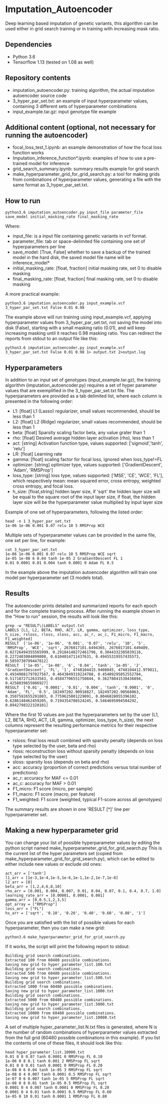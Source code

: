# Imputation_Autoencoder
Deep learning based imputation of genetic variants, this algorithm can be used either in grid search training or in training with increasing mask ratio.

## Dependencies

- Python 3.6
- Tensorflow 1.13 (tested on 1.08 as well)

## Repository contents

- imputation_autoencoder.py: training algorithm, the actual imputation autoencoder source code
- 3_hyper_par_set.txt: an example of input hyperparameter values, containing 3 different sets of hyperparameter combinations
- input_example.tar.gz: input genotype file example

## Additional content (optional, not necessary for running the autoencoder)

- focal_loss_test_1.ipynb: an example demonstration of how the focal loss function works
- Imputation_inference_function*.ipynb: examples of how to use a pre-trained model for inference
- grid_search_summary.ipynb: summary results example for grid search
- make_hyperparameter_grid_for_grid_search.py: a tool for making grids from combinations of hyperparameter values, generating a file with the same format as 3_hyper_par_set.txt.

## How to run
```
python3.6 imputation_autoencoder.py input_file parameter_file save_model initial_masking_rate final_masking_rate
```

Where:
- input_file: is a input file containing genetic variants in vcf format.
- parameter_file: tab or space-delimited file containing one set of hyperparameters per line
- save_model: [True, False] whether to save a backup of the trained model in the hard disk, the saved model file name will be inference_model*
- initial_masking_rate: [float, fraction] initial masking rate, set 0 to disable masking
- final_masking_rate: [float, fraction] final masking rate, set 0 to disable masking

A more practical example:
```
python3.6 imputation_autoencoder.py input_example.vcf 3_hyper_par_set.txt False 0.01 0.98
```
The example above will run training using input_example.vcf, applying hyperparameter values from 3_hyper_par_set.txt, not saving the model into disk (False), starting with a small masking ratio (0.01), and will keep increasing masking until it reaches 0.98 masking ratio.
You can redirect the reports from stdout to an output file like this:
```
python3.6 imputation_autoencoder.py input_example.vcf 3_hyper_par_set.txt False 0.01 0.98 1> output.txt 2>output.log
```

## Hyperparameters

In addition to an input set of genotypes (input_example.tar.gz), the training algorithm (imputation_autoencoder.py) requires a set of hyper parameter values that are exemplified in the 3_hyper_par_set.txt file.
The hyperparameters are provided as a tab delimited list, where each column is presented in the following order:

- L1: [float] L1 (Lasso) regularizer, small values recommended, should be less than 1
- L2: [float] L2 (Ridge) regularizer, small values recommended, should be less than 1
- beta: [float] Sparsity scaling factor beta, any value grater than 1
- rho: [float] Desired average hidden layer activation (rho), less than 1
- act: [string] Activation function type, values supported: ['sigmoid','tanh', 'relu']
- LR: [float] Learning rate
- gamma: [float] scaling factor for focal loss, ignored when loss_type!=FL
- optimizer: [string] optimizer type, values supported: ['GradientDescent', 'Adam', 'RMSProp']
- loss_type: [string] loss type, values supported: ['MSE', 'CE', 'WCE', 'FL'], which respectively mean: mean squared error, cross entropy, weighted cross entropy, and focal loss.
- h_size: [float,string] hidden layer size, if 'sqrt' the hidden layer size will be equal to the square root of the input layer size, if float, the hidden layer size will be the hyperparameter value multiplied by input layer size

Example of one set of hyperparameters, following the listed order:
```
head -n 1 3_hyper_par_set.txt
1e-06 1e-06 0.001 0.07 relu 10 5 RMSProp WCE
```

Multiple sets of hyperparameter values can be provided in the same file, one set per line, for example:
```
cat 3_hyper_par_set.txt
1e-06 1e-06 0.001 0.07 relu 10 5 RMSProp WCE sqrt
1e-05 1e-08 6 0.04 tanh 1e-05 2 GradientDescent FL 1
0.01 0.0001 0.01 0.004 tanh 0.0001 0 Adam FL 0.5
```

In the example above the imputation autoencoder algorithm will train one model per hyperparameter set (3 models total).

## Results
The autoencoder prints detailed and summarized reports for each epoch and for the complete training process.
After running the example shown in the "How to run" session, the results will look like this:
```
grep -w "RESULT\|LABELS" output.txt
LABELS [L1, L2, BETA, RHO, ACT, LR, gamma, optimizer, loss_type, h_size, rsloss, rloss, sloss, acc, ac_r, ac_c, F1_micro, F1_macro, F1_weighted]
RESULT  ['1e-06', '1e-06', '0.001', '0.07', 'relu', '10', '5', 'RMSProp', 'WCE', 'sqrt', 2676017101.6494365, 2676017101.649409, 0.02726494355565999, 0.29184148272461796, 0.3044332385839116, 0.2272403004899808, 0.6104014711437631, 0.49455319557435573, 0.5859730799447812]
RESULT  ['1e-05', '1e-08', '6', '0.04', 'tanh', '1e-05', '2', 'GradientDescent', 'FL', '1', 4748104415.9408045, 4748104412.979811, 0.49349881797027567, 0.4643849319224788, 0.45409295052552784, 0.5171872712633583, 0.45847706551750844, 0.36278041530436894, 0.4258039655086927]
RESULT  ['0.01', '0.0001', '0.01', '0.004', 'tanh', '0.0001', '0', 'Adam', 'FL', '0.5', 182497202.90918827, 182497202.90568063, 0.3507592655291003, 0.7759625001229091, 0.8046828055396102, 0.6286148462459205, 0.7194354786524245, 0.5464695094504292, 0.8942798322320101]
```

Where the first 10 values are just the hyperparameters set by the user (L1, L2, BETA, RHO, ACT, LR, gamma, optimizer, loss_type, h_size), the next columns represent the resulting performance metrics for their respective hyperparameter set:

- rsloss: final loss result combined with sparsity penalty (depends on loss type selected by the user, beta and rho)
- rloss: reconstruction loss without sparsity penalty (depends on loss type selected by the user)
- sloss: sparsity loss (depends on beta and rho)
- acc: accuracy (proportion of correct predictions versus total number of predictions)
- ac_r: accuracy for MAF <= 0.01 
- ac_c: accuracy for MAF > 0.01
- F1_micro: F1 score (micro, per sample)
- F1_macro: F1 score (macro, per feature)
- F1_weighted: F1 score (weighted, typical F1-score across all genotypes)

The summary results are shown in one 'RESULT  [*]' line per hyperparameter set.

## Making a new hyperparameter grid
You can change your list of possible hyperparameter values by editing the python script named make_hyperparameter_grid_for_grid_search.py
This is the current list of the hyper parameters set (copied from make_hyperparameter_grid_for_grid_search.py), which can be edited to either include new values or exclude old ones:

```
act_arr = ['tanh']
l1_arr = [1e-3,1e-4,1e-5,1e-6,1e-1,1e-2,1e-7,1e-8]
l2_arr = [0]
beta_arr = [1,2,4,6,8,10]
rho_arr = [0.001, 0.004, 0.007, 0.01, 0.04, 0.07, 0.1, 0.4, 0.7, 1.0]
learning_rate_arr = [0.00001, 0.0001, 0.001]
gamma_arr = [0,0.5,1,2,3,5]
opt_array = ["RMSProp"]
loss_arr = ["FL"]
hs_arr = ['sqrt', '0.10', '0.20', '0.40', '0.60', '0.80', '1']
```

Once you are satisfied with the list of possible values for each hyperparameter, then you can make a new grid:
```
python3.6 make_hyperparameter_grid_for_grid_search.py
```

If it works, the script will print the following report to stdout:
```
Building grid search combinations.
Extracted 100 from 60480 possible combinations.
Saving new grid to hyper_parameter_list.100.txt
Building grid search combinations.
Extracted 500 from 60480 possible combinations.
Saving new grid to hyper_parameter_list.500.txt
Building grid search combinations.
Extracted 1000 from 60480 possible combinations.
Saving new grid to hyper_parameter_list.1000.txt
Building grid search combinations.
Extracted 5000 from 60480 possible combinations.
Saving new grid to hyper_parameter_list.5000.txt
Building grid search combinations.
Extracted 10000 from 60480 possible combinations.
Saving new grid to hyper_parameter_list.10000.txt
```

A set of multiple hyper_parameter_list.N.txt files is generated, where N is the number of random combinations of hyperparameter values extracted from the full grid (60480 possible combinations in this example).
If you list the contents of one of these files, it should look like this:
```
head hyper_parameter_list.10000.txt
0.01 0 8 0.07 tanh 0.0001 0 RMSProp FL 0.10
1e-06 0 8 0.1 tanh 0.001 2 RMSProp FL sqrt
0.01 0 8 0.01 tanh 0.0001 0 RMSProp FL 0.20
1e-08 0 6 0.04 tanh 1e-05 3 RMSProp FL sqrt
1e-08 0 4 0.007 tanh 0.0001 0.5 RMSProp FL sqrt
1e-07 0 6 0.007 tanh 1e-05 5 RMSProp FL sqrt
1e-08 0 8 0.01 tanh 1e-05 0.5 RMSProp FL sqrt
0.0001 0 4 0.007 tanh 0.0001 0 RMSProp FL 0.20
0.0001 0 4 0.01 tanh 0.0001 0.5 RMSProp FL 0.60
1e-05 0 10 0.01 tanh 0.0001 1 RMSProp FL 0.80
```
